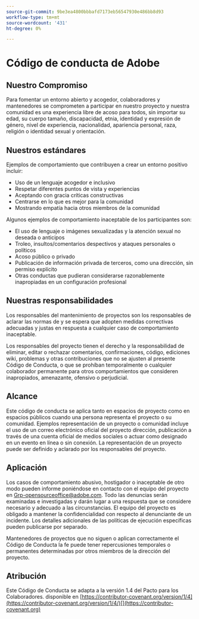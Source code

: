 ```yaml
---
source-git-commit: 9be3ea4800bbbafd7173eb56547930e486bb8d93
workflow-type: tm+mt
source-wordcount: '431'
ht-degree: 0%

---
```

# Código de conducta de Adobe

## Nuestro Compromiso

Para fomentar un entorno abierto y acogedor,
colaboradores y mantenedores se comprometen a participar en nuestro proyecto y
nuestra comunidad es una experiencia libre de acoso para todos, sin importar su edad, su cuerpo
tamaño, discapacidad, etnia, identidad y expresión de género, nivel de experiencia,
nacionalidad, apariencia personal, raza, religión o identidad sexual y
orientación.

## Nuestros estándares

Ejemplos de comportamiento que contribuyen a crear un entorno positivo
incluir:

* Uso de un lenguaje acogedor e inclusivo
* Respetar diferentes puntos de vista y experiencias
* Aceptando con gracia críticas constructivas
* Centrarse en lo que es mejor para la comunidad
* Mostrando empatía hacia otros miembros de la comunidad

Algunos ejemplos de comportamiento inaceptable de los participantes son:

* El uso de lenguaje o imágenes sexualizadas y la atención sexual no deseada o
anticipos
* Troleo, insultos/comentarios despectivos y ataques personales o políticos
* Acoso público o privado
* Publicación de información privada de terceros, como una
dirección, sin permiso explícito
* Otras conductas que pudieran considerarse razonablemente inapropiadas en un
configuración profesional

## Nuestras responsabilidades

Los responsables del mantenimiento de proyectos son los responsables de aclarar las normas de
y se espera que adopten medidas correctivas adecuadas y justas en
respuesta a cualquier caso de comportamiento inaceptable.

Los responsables del proyecto tienen el derecho y la responsabilidad de eliminar, editar o
rechazar comentarios, confirmaciones, código, ediciones wiki, problemas y otras contribuciones
que no se ajusten al presente Código de Conducta, o que se prohíban temporalmente o
cualquier colaborador permanente para otros comportamientos que consideren inapropiados,
amenazante, ofensivo o perjudicial.

## Alcance

Este código de conducta se aplica tanto en espacios de proyecto como en espacios públicos
cuando una persona representa el proyecto o su comunidad. Ejemplos
representación de un proyecto o comunidad incluye el uso de un correo electrónico oficial del proyecto
dirección, publicación a través de una cuenta oficial de medios sociales o actuar como designado
en un evento en línea o sin conexión. La representación de un proyecto puede ser
definido y aclarado por los responsables del proyecto.

## Aplicación

Los casos de comportamiento abusivo, hostigador o inaceptable de otro modo pueden
informe poniéndose en contacto con el equipo del proyecto en Grp-opensourceoffice@adobe.com. Todo
las denuncias serán examinadas e investigadas y darán lugar a una respuesta que
se considere necesario y adecuado a las circunstancias. El equipo del proyecto es
obligado a mantener la confidencialidad con respecto al denunciante de un incidente.
Los detalles adicionales de las políticas de ejecución específicas pueden publicarse por separado.

Mantenedores de proyectos que no siguen o aplican correctamente el Código de Conducta
la fe puede tener repercusiones temporales o permanentes determinadas por otros
miembros de la dirección del proyecto.

## Atribución

Este Código de Conducta se adapta a la versión 1.4 del Pacto para los Colaboradores.
disponible en [https://contributor-covenant.org/version/1/4](https://contributor-covenant.org/version/1/4/)[](https://contributor-covenant.org)
